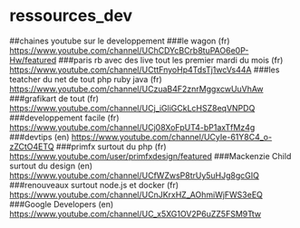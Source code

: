 # ressources_dev
##chaines youtube sur le developpement
###le wagon (fr)
<https://www.youtube.com/channel/UChCDYcBCrb8tuPAO6e0P-Hw/featured>
###paris rb avec des live tout les premier mardi du mois (fr)
<https://www.youtube.com/channel/UCttFnyoHp4TdsTj1wcVs44A>
###les teatcher du net de tout php ruby java (fr)
<https://www.youtube.com/channel/UCzuaB4F2znrMggxcwUuVhAw>
###grafikart de tout (fr)
<https://www.youtube.com/channel/UCj_iGliGCkLcHSZ8eqVNPDQ>
###developpement facile (fr)
<https://www.youtube.com/channel/UCj08XoFpUT4-bP1axTfMz4g>
###devtips (en)
<https://www.youtube.com/channel/UCyIe-61Y8C4_o-zZCtO4ETQ>
###primfx surtout du php (fr)
<https://www.youtube.com/user/primfxdesign/featured>
###Mackenzie Child surtout du design (en)
<https://www.youtube.com/channel/UCfWZwsP8trUy5uHJg8gcGIQ>
###renouveaux surtout node.js et docker (fr)
<https://www.youtube.com/channel/UCnJKrxHZ_AOhmiWjFWS3eEQ>
###Google Developers (en)
<https://www.youtube.com/channel/UC_x5XG1OV2P6uZZ5FSM9Ttw>

